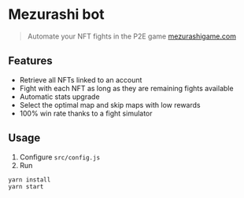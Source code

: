 # Mezurashi bot

> Automate your NFT fights in the P2E game [mezurashigame.com](http://mezurashigame.com/)

## Features
* Retrieve all NFTs linked to an account
* Fight with each NFT as long as they are remaining fights available
* Automatic stats upgrade
* Select the optimal map and skip maps with low rewards
* 100% win rate thanks to a fight simulator

## Usage
1. Configure `src/config.js`
2. Run
```
yarn install
yarn start
```